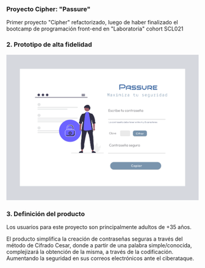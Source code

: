### Proyecto Cipher: "Passure"

Primer proyecto "Cipher" refactorizado, luego de haber finalizado el bootcamp de programación front-end en "Laboratoria" cohort SCL021

### 2. Prototipo de alta fidelidad

![Prototipo de alta fidelidad](https://github.com/Ajbravoc/SCL021-cipher/blob/main/Prototipo%20de%20alta%20fidelidad.png)

### 3. Definición del producto

Los usuarios para este proyecto son principalmente adultos de +35 años.

El producto simplifica la creación de contraseñas seguras a través del método de Cifrado Cesar, donde a partir de una palabra simple/conocida, complejizará la obtención de la misma, a través de la codificación. Aumentando la seguridad en sus correos electrónicos ante el ciberataque. 
